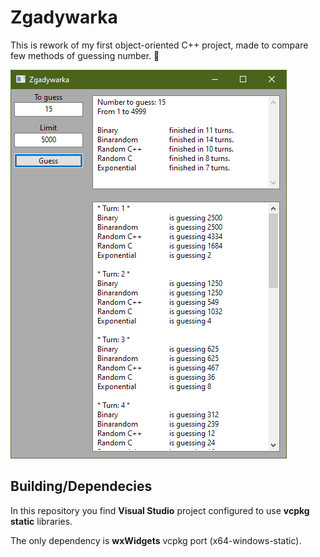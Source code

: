 # Zgadywarka
This is rework of my first object-oriented C++ project, made to compare few methods of guessing number. :1234:

![screenshot](https://github.com/Kacperos155/Zgadywarka/blob/d4f09ace2e40154493ce6b1460e501bba23a2098/Zgadywarka.png)

## Building/Dependecies
In this repository you find **Visual Studio** project configured to use **vcpkg static** libraries.

The only dependency is **wxWidgets** vcpkg port (x64-windows-static).
